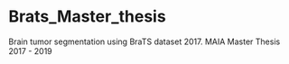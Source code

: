 # Brats_Master_thesis

Brain tumor segmentation using BraTS dataset 2017. MAIA Master Thesis 2017 - 2019
